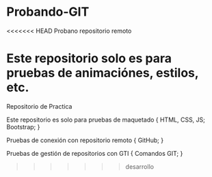 # Probando-GIT
<<<<<<< HEAD
Probano repositorio remoto

Este repositorio solo es para pruebas de animaciónes, estilos, etc.
=======
Repositorio de Practica

Este repositorio es solo para pruebas de maquetado {
   HTML, CSS, JS;
   Bootstrap;
}

Pruebas de conexión con repositorio remoto {
   GitHub;
}

Pruebas de gestión de repositorios con GTI {
    Comandos GIT;
}

>>>>>>> desarrollo
